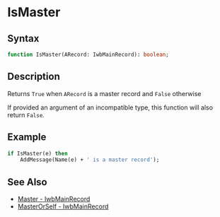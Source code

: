 # IsMaster

## Syntax

```pascal
function IsMaster(ARecord: IwbMainRecord): boolean;
```

## Description

Returns `True` when `ARecord` is a master record and `False` otherwise

If provided an argument of an incompatible type, this function will also return `False`.

## Example

```pascal
if IsMaster(e) then
	AddMessage(Name(e) + ' is a master record');
```

## See Also

- [Master - IwbMainRecord](IwbMainRecord_Master.md)
- [MasterOrSelf - IwbMainRecord](IwbMainRecord_MasterOrSelf.md)
